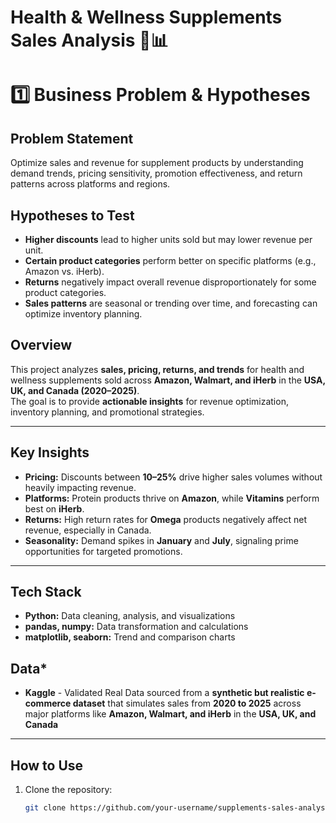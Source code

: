 
# **Health & Wellness Supplements Sales Analysis** 💊📊

# 1️⃣ Business Problem & Hypotheses

## Problem Statement
Optimize sales and revenue for supplement products by understanding demand trends, pricing sensitivity, promotion effectiveness, and return patterns across platforms and regions.

## Hypotheses to Test
- **Higher discounts** lead to higher units sold but may lower revenue per unit.
- **Certain product categories** perform better on specific platforms (e.g., Amazon vs. iHerb).
- **Returns** negatively impact overall revenue disproportionately for some product categories.
- **Sales patterns** are seasonal or trending over time, and forecasting can optimize inventory planning.


## **Overview**
This project analyzes **sales, pricing, returns, and trends** for health and wellness supplements sold across **Amazon, Walmart, and iHerb** in the **USA, UK, and Canada (2020–2025)**.  
The goal is to provide **actionable insights** for revenue optimization, inventory planning, and promotional strategies.

---

## **Key Insights**
- **Pricing:** Discounts between **10–25%** drive higher sales volumes without heavily impacting revenue.  
- **Platforms:** Protein products thrive on **Amazon**, while **Vitamins** perform best on **iHerb**.  
- **Returns:** High return rates for **Omega** products negatively affect net revenue, especially in Canada.  
- **Seasonality:** Demand spikes in **January** and **July**, signaling prime opportunities for targeted promotions.

---

## **Tech Stack**
- **Python:** Data cleaning, analysis, and visualizations  
- **pandas, numpy:** Data transformation and calculations  
- **matplotlib, seaborn:** Trend and comparison charts  

## **Data***
- **Kaggle** - Validated Real Data sourced from a **synthetic but realistic e-commerce dataset** that simulates sales from **2020 to 2025** across major platforms like **Amazon, Walmart, and iHerb** in the **USA, UK, and Canada**
---

## **How to Use**
1. Clone the repository:
   ```bash
   git clone https://github.com/your-username/supplements-sales-analysis.git
